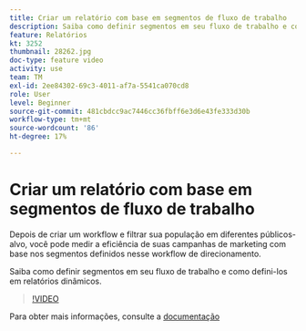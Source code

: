 ```yaml
---
title: Criar um relatório com base em segmentos de fluxo de trabalho
description: Saiba como definir segmentos em seu fluxo de trabalho e como defini-los em relatórios dinâmicos.
feature: Relatórios
kt: 3252
thumbnail: 28262.jpg
doc-type: feature video
activity: use
team: TM
exl-id: 2ee84302-69c3-4011-af7a-5541ca070cd8
role: User
level: Beginner
source-git-commit: 481cbdcc9ac7446cc36fbff6e3d6e43fe333d30b
workflow-type: tm+mt
source-wordcount: '86'
ht-degree: 17%

---
```


# Criar um relatório com base em segmentos de fluxo de trabalho

Depois de criar um workflow e filtrar sua população em diferentes públicos-alvo, você pode medir a eficiência de suas campanhas de marketing com base nos segmentos definidos nesse workflow de direcionamento.

Saiba como definir segmentos em seu fluxo de trabalho e como defini-los em relatórios dinâmicos.

>[!VIDEO](https://video.tv.adobe.com/v/28262?quality=12)

Para obter mais informações, consulte a [documentação](https://experienceleague.adobe.com/docs/campaign-standard/using/reporting/customizing-reports/creating-a-report-workflow-segment.html?lang=en)
